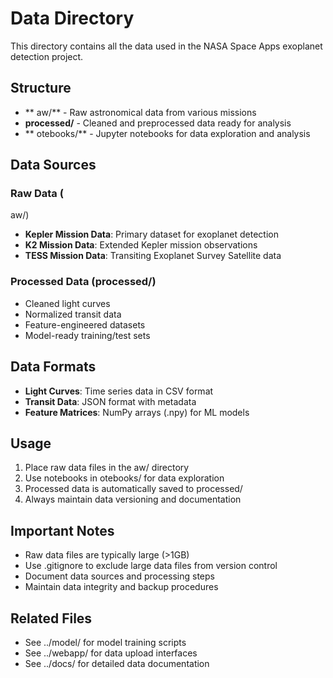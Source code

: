 ﻿# Data Directory

This directory contains all the data used in the NASA Space Apps exoplanet detection project.

##  Structure

- **aw/** - Raw astronomical data from various missions
- **processed/** - Cleaned and preprocessed data ready for analysis
- **
otebooks/** - Jupyter notebooks for data exploration and analysis

##  Data Sources

### Raw Data (aw/)
- **Kepler Mission Data**: Primary dataset for exoplanet detection
- **K2 Mission Data**: Extended Kepler mission observations
- **TESS Mission Data**: Transiting Exoplanet Survey Satellite data

### Processed Data (processed/)
- Cleaned light curves
- Normalized transit data
- Feature-engineered datasets
- Model-ready training/test sets

##  Data Formats

- **Light Curves**: Time series data in CSV format
- **Transit Data**: JSON format with metadata
- **Feature Matrices**: NumPy arrays (.npy) for ML models

##  Usage

1. Place raw data files in the aw/ directory
2. Use notebooks in 
otebooks/ for data exploration
3. Processed data is automatically saved to processed/
4. Always maintain data versioning and documentation

##  Important Notes

- Raw data files are typically large (>1GB)
- Use .gitignore to exclude large data files from version control
- Document data sources and processing steps
- Maintain data integrity and backup procedures

##  Related Files

- See ../model/ for model training scripts
- See ../webapp/ for data upload interfaces
- See ../docs/ for detailed data documentation
